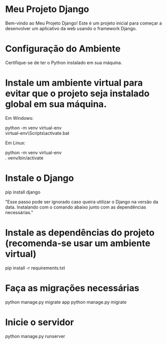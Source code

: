 # Meu Projeto Django
Bem-vindo ao Meu Projeto Django! Este é um projeto inicial para começar a desenvolver um aplicativo da web usando o framework Django.


# Configuração do Ambiente
Certifique-se de ter o Python instalado em sua máquina.

# Instale um ambiente virtual para evitar que o projeto seja instalado global em sua máquina.
Em Windows:

python -m venv virtual-env  
virtual-env\Scripts\activate.bat

Em Linux:

python -m venv virtual-env  
. venv/bin/activate

# Instale o Django
pip install django

"Esse passo pode ser ignorado caso queira utilizar o Django na versão da data. Instalando com o comando abaixo junto com as dependências necessárias."

# Instale as dependências do projeto (recomenda-se usar um ambiente virtual)
pip install -r requirements.txt

# Faça as migrações necessárias
python manage.py migrate app
python manage.py migrate

# Inicie o servidor
python manage.py runserver